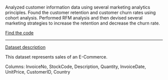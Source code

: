 Analyzed customer information data using several marketing analytics principles. Found the customer retention and customer churn rates using cohort analysis. Performed RFM analysis and then devised several marketing strategies to increase the retention and decrease the churn rate.

[Find the code](https://github.com/karanm14/data_analysis/blob/master/marketing_analytics/customer_segmentation/Cohort_RFMA/Cohort%20Analysis%20%7C%20RFM%20Analysis.ipynb)

------------------------------------------------------------------------------------------------------------------------------

[Dataset description](https://www.kaggle.com/carrie1/ecommerce-data)


This dataset represents sales of an E-Commerce.

Columns: InvoiceNo, StockCode, Description, Quantity, InvoiceDate, UnitPrice, CustomerID, Country
